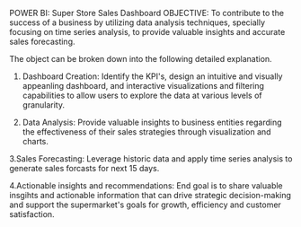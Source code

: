 POWER BI: Super Store Sales Dashboard
OBJECTIVE:
	To contribute to the success of a business by utilizing data analysis techniques, specially focusing on time series analysis, to provide valuable insights and accurate sales forecasting.

The object can be broken down into the following detailed explanation.

1. Dashboard Creation: Identify the KPI's, design an intuitive and visually appeanling dashboard, and interactive visualizations and filtering capabilities to allow users to explore the data at various levels of granularity.

2. Data Analysis: Provide valuable insights to business entities regarding the effectiveness of their sales strategies through visualization and charts.

3.Sales Forecasting: Leverage historic data and apply time series analysis to generate sales forcasts for next 15 days.

4.Actionable insights and recommendations: End goal is to share valuable insgihts and actionable information that can drive strategic decision-making and support the supermarket's goals for growth, efficiency and customer satisfaction.
